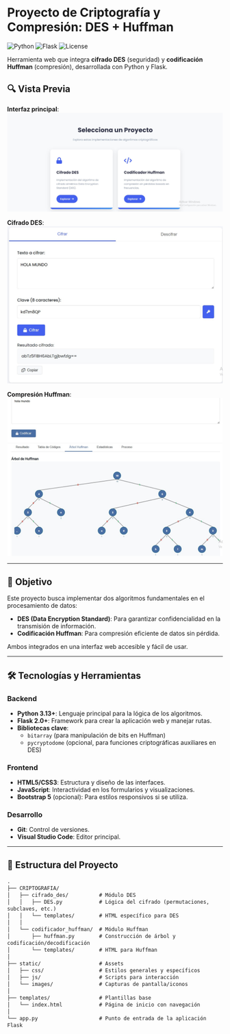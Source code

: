 # Proyecto de Criptografía y Compresión: DES + Huffman  

![Python](https://img.shields.io/badge/Python-3.13%2B-blue)
![Flask](https://img.shields.io/badge/Flask-2.0%2B-lightgrey)
![License](https://img.shields.io/badge/License-MIT-green)

Herramienta web que integra **cifrado DES** (seguridad) y **codificación Huffman** (compresión), desarrollada con Python y Flask.

## 🔍 Vista Previa  
**Interfaz principal**:  
![Captura de pantalla de la página index.html](static/images/home.jpg)  

**Cifrado DES**:  
![Captura de DES en acción](static/images/DES.jpg)  

**Compresión Huffman**:  
![Captura de Huffman](static/images/huffman.jpg)  

---

## 🎯 Objetivo  
Este proyecto busca implementar dos algoritmos fundamentales en el procesamiento de datos:  
- **DES (Data Encryption Standard)**: Para garantizar confidencialidad en la transmisión de información.  
- **Codificación Huffman**: Para compresión eficiente de datos sin pérdida.  

Ambos integrados en una interfaz web accesible y fácil de usar.

---

## 🛠️ Tecnologías y Herramientas  
### Backend  
- **Python 3.13+**: Lenguaje principal para la lógica de los algoritmos.  
- **Flask 2.0+**: Framework para crear la aplicación web y manejar rutas.  
- **Bibliotecas clave**:  
  - `bitarray` (para manipulación de bits en Huffman)  
  - `pycryptodome` (opcional, para funciones criptográficas auxiliares en DES)  

### Frontend  
- **HTML5/CSS3**: Estructura y diseño de las interfaces.  
- **JavaScript**: Interactividad en los formularios y visualizaciones.  
- **Bootstrap 5** (opcional): Para estilos responsivos si se utiliza.  

### Desarrollo  
- **Git**: Control de versiones.  
- **Visual Studio Code**: Editor principal.  

---

## 📂 Estructura del Proyecto  
```plaintext
.
├── CRIPTOGRAFIA/
│   ├── cifrado_des/          # Módulo DES
│   │   ├── DES.py            # Lógica del cifrado (permutaciones, subclaves, etc.)
│   │   └── templates/        # HTML específico para DES
│   │
│   └── codificador_huffman/  # Módulo Huffman
│       ├── huffman.py        # Construcción de árbol y codificación/decodificación
│       └── templates/        # HTML para Huffman
│
├── static/                   # Assets
│   ├── css/                  # Estilos generales y específicos
│   ├── js/                   # Scripts para interacción
│   └── images/               # Capturas de pantalla/iconos
│
├── templates/                # Plantillas base
│   └── index.html            # Página de inicio con navegación
│
└── app.py                    # Punto de entrada de la aplicación Flask
